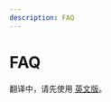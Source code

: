 ```yaml
---
description: FAQ
---
```


# FAQ

翻译中，请先使用 [英文版](https://docs.pancakeswap.finance/products/yield-farming/faq)。
